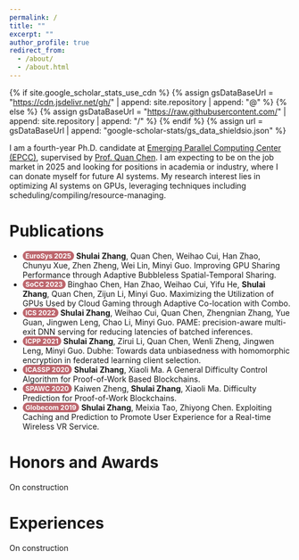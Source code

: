 ```yaml
---
permalink: /
title: ""
excerpt: ""
author_profile: true
redirect_from: 
  - /about/
  - /about.html
---
```


<style>
.pubtitle{
    background: #BD666D;
    color: white;
    font-size: 12px;
    padding: 1px 5px 1px 5px;
    border-radius: 15px;
    float: left;
    font-weight: bold;
}
.awardtitle{
    color: #BD666D;
    outline: 2px solid #BD666D;
    outline-offset: -2px;
    font-size: 12px;
    padding: 1px 5px 1px 5px;
    border-radius: 15px;
    float: left;
    font-weight: bold;
}
.font-bold{
    font-weight:bolder;
}
</style>
{% if site.google_scholar_stats_use_cdn %}
{% assign gsDataBaseUrl = "https://cdn.jsdelivr.net/gh/" | append: site.repository | append: "@" %}
{% else %}
{% assign gsDataBaseUrl = "https://raw.githubusercontent.com/" | append: site.repository | append: "/" %}
{% endif %}
{% assign url = gsDataBaseUrl | append: "google-scholar-stats/gs_data_shieldsio.json" %}

<span class='anchor' id='about-me'></span>

I am a fourth-year Ph.D. candidate at [Emerging Parallel Computing Center (EPCC)](http://epcc.sjtu.edu.cn), supervised by [Prof. Quan Chen](https://www.cs.sjtu.edu.cn/~chen-quan/index_EN.html).
I am expecting to be on the job market in 2025 and looking for positions in academia or industry, where I can donate myself for future AI systems. My research interest lies in optimizing AI systems on GPUs, leveraging techniques including scheduling/compiling/resource-managing.

<!-- I am now a Postdoc at [Emerging Parallel Computing Center (EPCC)](http://epcc.sjtu.edu.cn) and a visiting scholar at NTU (Nanyang Technological University) [S-Lab](https://personal.ntu.edu.sg/tianwei.zhang/supervision.html). I obtained my Ph.D. from Shanghai Jiao Tong University (SJTU) under the supervision of [Prof. Quan Chen](https://www.cs.sjtu.edu.cn/~chen-quan/index_EN.html) and [Prof. Minyi Guo](https://cs.sjtu.edu.cn/~guo-my/). Before that, I received Bachelor degree at School of Information and Software Engineering, University Of Electronic Science And Technology Of China (UESTC). My research interests include Cloud-Native System and General-purpose Serverless Computing, particularly how to design serverless systems and provide elastic resource management for workflows and stateful functions. If you are interested in my project details, feel free to email me. 
-->

<!-- My research interest includes neural machine translation and computer vision. I have published more than 100 papers at the top international AI conferences with total <a href='https://scholar.google.com/citations?user=DhtAFkwAAAAJ'>google scholar citations <strong><span id='total_cit'>260000+</span></strong></a> (You can also use google scholar badge <a href='https://scholar.google.com/citations?user=DhtAFkwAAAAJ'><img src="https://img.shields.io/endpoint?url={{ url | url_encode }}&logo=Google%20Scholar&labelColor=f6f6f6&color=9cf&style=flat&label=citations"></a>). -->


<!-- # 🔥 News -->
<!-- # News
- *2022.02*: &nbsp;🎉🎉 Lorem ipsum dolor sit amet, consectetur adipiscing elit. Vivamus ornare aliquet ipsum, ac tempus justo dapibus sit amet. 
- *2022.02*: &nbsp;🎉🎉 Lorem ipsum dolor sit amet, consectetur adipiscing elit. Vivamus ornare aliquet ipsum, ac tempus justo dapibus sit amet.  -->

<!-- # 📝 Publications  -->
# Publications  

<!-- <div class='paper-box'><div class='paper-box-image'><div><div class="badge">CVPR 2016</div><img src='images/500x300.png' alt="sym" width="100%"></div></div>
<div class='paper-box-text' markdown="1">

[Deep Residual Learning for Image Recognition](https://openaccess.thecvf.com/content_cvpr_2016/papers/He_Deep_Residual_Learning_CVPR_2016_paper.pdf)

**Kaiming He**, Xiangyu Zhang, Shaoqing Ren, Jian Sun

[**Project**](https://scholar.google.com/citations?view_op=view_citation&hl=zh-CN&user=DhtAFkwAAAAJ&citation_for_view=DhtAFkwAAAAJ:ALROH1vI_8AC) <strong><span class='show_paper_citations' data='DhtAFkwAAAAJ:ALROH1vI_8AC'></span></strong>
- Lorem ipsum dolor sit amet, consectetur adipiscing elit. Vivamus ornare aliquet ipsum, ac tempus justo dapibus sit amet. 
</div>
</div> -->
<ul>
<li><div class="pubtitle">EuroSys 2025</div> &nbsp;<span class="font-bold">Shulai Zhang</span>, Quan Chen, Weihao Cui, Han Zhao, Chunyu Xue, Zhen Zheng, Wei Lin, Minyi Guo. Improving GPU Sharing Performance through Adaptive Bubbleless Spatial-Temporal Sharing.</li>
<li><div class="pubtitle">SoCC 2023</div> &nbsp;Binghao Chen, Han Zhao, Weihao Cui, Yifu He, <span class="font-bold">Shulai Zhang</span>, Quan Chen, Zijun Li, Minyi Guo. Maximizing the Utilization of GPUs Used by Cloud Gaming through Adaptive Co-location with Combo.</li>
<li><div class="pubtitle">ICS 2022</div> &nbsp;<span class="font-bold">Shulai Zhang</span>, Weihao Cui, Quan Chen, Zhengnian Zhang, Yue Guan, Jingwen Leng, Chao Li, Minyi Guo. PAME: precision-aware multi-exit DNN serving for reducing latencies of batched inferences.</li>
<li><div class="pubtitle">ICPP 2021</div> &nbsp;<span class="font-bold">Shulai Zhang</span>, Zirui Li, Quan Chen, Wenli Zheng, Jingwen Leng, Minyi Guo. Dubhe: Towards data unbiasedness with homomorphic encryption in federated learning client selection.</li>
<li><div class="pubtitle">ICASSP 2020</div> &nbsp;<span class="font-bold">Shulai Zhang</span>, Xiaoli Ma. A General Difficulty Control Algorithm for Proof-of-Work Based Blockchains.</li>
<li><div class="pubtitle">SPAWC 2020</div> &nbsp;Kaiwen Zheng, <span class="font-bold">Shulai Zhang</span>, Xiaoli Ma. Difficulty Prediction for Proof-of-Work Blockchains.</li>
<li><div class="pubtitle">Globecom 2019</div> &nbsp;<span class="font-bold">Shulai Zhang</span>, Meixia Tao, Zhiyong Chen. Exploiting Caching and Prediction to Promote User Experience for a Real-time Wireless VR Service.</li>
</ul>
<!--
<a href='https://scholar.google.com/citations?user=cHjjhw0AAAAJ'><img src="https://img.shields.io/endpoint?url={{ url | url_encode }}&logo=Google%20Scholar&labelColor=f6f6f6&color=9cf&style=flat&label=Total google scholar citations"></a> -->


# Honors and Awards
On construction
<!-- - *2023.09* : Outstanding Ph.D. Scholarship of Yang Yuanqing Education Fund
- *2022.09* : Ph.D. National Scholarship -->
<!-- # 🎖 Honors and Awards -->

# Experiences
On construction
<!-- - *2023.12 - Now*, Visiting Scholar - School of Computer Science and Engineering, Nanyang Technological University 
- *2023.09 - Now*, Postdoc - Department of Computer Science and Engineering, Shanghai Jiao Tong University. 
- *2021.04 - 2022.04*, Research Intern - Alibaba Cloud. 
- *2018.09 - 2023.09*, Ph.D - Department of Computer Science and Engineering, Shanghai Jiao Tong University. 
- *2014.09 - 2018.06*, Bachelor - School of Information and Software Engineering, University Of Electronic Science And Technology Of China. -->

<!-- # 📖 Educations -->

<!-- # Invited Talks
- *2021.06*, Lorem ipsum dolor sit amet, consectetur adipiscing elit. Vivamus ornare aliquet ipsum, ac tempus justo dapibus sit amet. 
- *2016.11*, Lorem ipsum dolor sit amet, consectetur adipiscing elit. Vivamus ornare aliquet ipsum, ac tempus justo dapibus sit amet.  \| [\[video\]](https://github.com/) -->
<!-- # 💬 Invited Talks -->


<!-- # Internships
- *2019.05 - 2020.02*, [Lorem](https://github.com/), China. -->
<!-- # 💻 Internships -->

<!-- <hr>
<img alt="last updated" src="https://img.shields.io/github/last-commit/lzjzx1122/lzjzx1122.github.io?color=e8e8e8&label=Last%20Updated&logo=Convertio&logoColor=white&style=flat-square&labelColor=gray">  &nbsp;

<a href="http://s01.flagcounter.com/more/gWC"><img src="https://s01.flagcounter.com/count2/gWC/bg_F5F5F5/txt_000000/border_8C8C8C/columns_4/maxflags_8/viewers_0/labels_1/pageviews_1/flags_0/percent_0/" alt="Flag Counter" border="0"></a> -->

